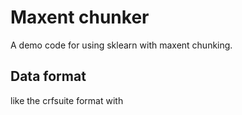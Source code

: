 Maxent chunker
==============

A demo code for using sklearn with maxent chunking.

## Data format

like the crfsuite format with 
